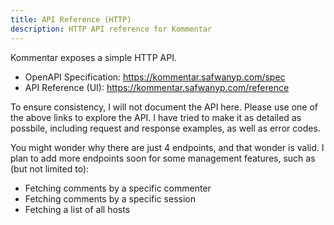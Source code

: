 ```yaml
---
title: API Reference (HTTP)
description: HTTP API reference for Kommentar
---
```


Kommentar exposes a simple HTTP API.

- OpenAPI Specification: https://kommentar.safwanyp.com/spec
- API Reference (UI): https://kommentar.safwanyp.com/reference

To ensure consistency, I will not document the API here. Please use one of the above links to explore the API. I have tried to make it as detailed as possbile, including request and response examples, as well as error codes.

You might wonder why there are just 4 endpoints, and that wonder is valid. I plan to add more endpoints soon for some management features, such as (but not limited to):

- Fetching comments by a specific commenter
- Fetching comments by a specific session
- Fetching a list of all hosts
